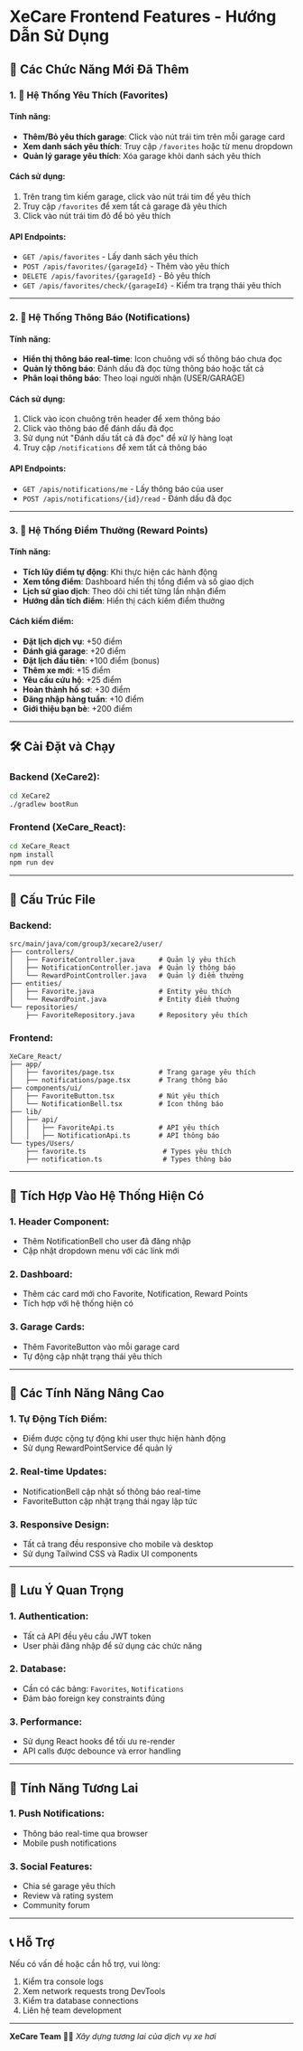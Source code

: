 # XeCare Frontend Features - Hướng Dẫn Sử Dụng

## 🚀 Các Chức Năng Mới Đã Thêm

### 1. 🖤 Hệ Thống Yêu Thích (Favorites)

#### Tính năng:
- **Thêm/Bỏ yêu thích garage**: Click vào nút trái tim trên mỗi garage card
- **Xem danh sách yêu thích**: Truy cập `/favorites` hoặc từ menu dropdown
- **Quản lý garage yêu thích**: Xóa garage khỏi danh sách yêu thích

#### Cách sử dụng:
1. Trên trang tìm kiếm garage, click vào nút trái tim để yêu thích
2. Truy cập `/favorites` để xem tất cả garage đã yêu thích
3. Click vào nút trái tim đỏ để bỏ yêu thích

#### API Endpoints:
- `GET /apis/favorites` - Lấy danh sách yêu thích
- `POST /apis/favorites/{garageId}` - Thêm vào yêu thích
- `DELETE /apis/favorites/{garageId}` - Bỏ yêu thích
- `GET /apis/favorites/check/{garageId}` - Kiểm tra trạng thái yêu thích

---

### 2. 🔔 Hệ Thống Thông Báo (Notifications)

#### Tính năng:
- **Hiển thị thông báo real-time**: Icon chuông với số thông báo chưa đọc
- **Quản lý thông báo**: Đánh dấu đã đọc từng thông báo hoặc tất cả
- **Phân loại thông báo**: Theo loại người nhận (USER/GARAGE)

#### Cách sử dụng:
1. Click vào icon chuông trên header để xem thông báo
2. Click vào thông báo để đánh dấu đã đọc
3. Sử dụng nút "Đánh dấu tất cả đã đọc" để xử lý hàng loạt
4. Truy cập `/notifications` để xem tất cả thông báo

#### API Endpoints:
- `GET /apis/notifications/me` - Lấy thông báo của user
- `POST /apis/notifications/{id}/read` - Đánh dấu đã đọc

---

### 3. 🎁 Hệ Thống Điểm Thưởng (Reward Points)

#### Tính năng:
- **Tích lũy điểm tự động**: Khi thực hiện các hành động
- **Xem tổng điểm**: Dashboard hiển thị tổng điểm và số giao dịch
- **Lịch sử giao dịch**: Theo dõi chi tiết từng lần nhận điểm
- **Hướng dẫn tích điểm**: Hiển thị cách kiếm điểm thưởng

#### Cách kiếm điểm:
- **Đặt lịch dịch vụ**: +50 điểm
- **Đánh giá garage**: +20 điểm  
- **Đặt lịch đầu tiên**: +100 điểm (bonus)
- **Thêm xe mới**: +15 điểm
- **Yêu cầu cứu hộ**: +25 điểm
- **Hoàn thành hồ sơ**: +30 điểm
- **Đăng nhập hàng tuần**: +10 điểm
- **Giới thiệu bạn bè**: +200 điểm


---

## 🛠️ Cài Đặt và Chạy

### Backend (XeCare2):
```bash
cd XeCare2
./gradlew bootRun
```

### Frontend (XeCare_React):
```bash
cd XeCare_React
npm install
npm run dev
```

---

## 📁 Cấu Trúc File

### Backend:
```
src/main/java/com/group3/xecare2/user/
├── controllers/
│   ├── FavoriteController.java      # Quản lý yêu thích
│   ├── NotificationController.java  # Quản lý thông báo
│   └── RewardPointController.java   # Quản lý điểm thưởng
├── entities/
│   ├── Favorite.java                # Entity yêu thích
│   └── RewardPoint.java             # Entity điểm thưởng
└── repositories/
    ├── FavoriteRepository.java      # Repository yêu thích
```

### Frontend:
```
XeCare_React/
├── app/
│   ├── favorites/page.tsx           # Trang garage yêu thích
│   ├── notifications/page.tsx       # Trang thông báo
├── components/ui/
│   ├── FavoriteButton.tsx           # Nút yêu thích
│   └── NotificationBell.tsx         # Icon thông báo
├── lib/
│   ├── api/
│   │   ├── FavoriteApi.ts           # API yêu thích
│   │   ├── NotificationApi.ts       # API thông báo
└── types/Users/
    ├── favorite.ts                   # Types yêu thích
    ├── notification.ts               # Types thông báo
```

---

## 🔧 Tích Hợp Vào Hệ Thống Hiện Có

### 1. Header Component:
- Thêm NotificationBell cho user đã đăng nhập
- Cập nhật dropdown menu với các link mới

### 2. Dashboard:
- Thêm các card mới cho Favorite, Notification, Reward Points
- Tích hợp với hệ thống hiện có

### 3. Garage Cards:
- Thêm FavoriteButton vào mỗi garage card
- Tự động cập nhật trạng thái yêu thích

---

## 🎯 Các Tính Năng Nâng Cao

### 1. Tự Động Tích Điểm:
- Điểm được cộng tự động khi user thực hiện hành động
- Sử dụng RewardPointService để quản lý

### 2. Real-time Updates:
- NotificationBell cập nhật số thông báo real-time
- FavoriteButton cập nhật trạng thái ngay lập tức

### 3. Responsive Design:
- Tất cả trang đều responsive cho mobile và desktop
- Sử dụng Tailwind CSS và Radix UI components

---

## 🚨 Lưu Ý Quan Trọng

### 1. Authentication:
- Tất cả API đều yêu cầu JWT token
- User phải đăng nhập để sử dụng các chức năng

### 2. Database:
- Cần có các bảng: `Favorites`, `Notifications`
- Đảm bảo foreign key constraints đúng

### 3. Performance:
- Sử dụng React hooks để tối ưu re-render
- API calls được debounce và error handling

---

## 🔮 Tính Năng Tương Lai

### 1. Push Notifications:
- Thông báo real-time qua browser
- Mobile push notifications


### 3. Social Features:
- Chia sẻ garage yêu thích
- Review và rating system
- Community forum

---

## 📞 Hỗ Trợ

Nếu có vấn đề hoặc cần hỗ trợ, vui lòng:
1. Kiểm tra console logs
2. Xem network requests trong DevTools
3. Kiểm tra database connections
4. Liên hệ team development

---

**XeCare Team** 🚗🔧
*Xây dựng tương lai của dịch vụ xe hơi*
